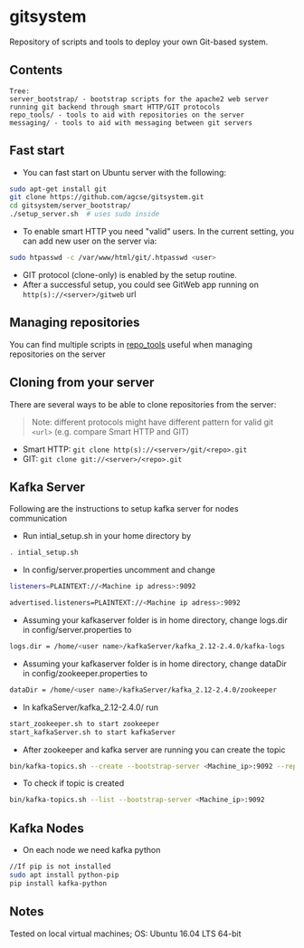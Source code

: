 # gitsystem

Repository of scripts and tools to deploy your own Git-based system.

## Contents

```
Tree:
server_bootstrap/ - bootstrap scripts for the apache2 web server running git backend through smart HTTP/GIT protocols
repo_tools/ - tools to aid with repositories on the server
messaging/ - tools to aid with messaging between git servers
```

## Fast start

* You can fast start on Ubuntu server with the following:
```sh
sudo apt-get install git
git clone https://github.com/agcse/gitsystem.git
cd gitsystem/server_bootstrap/
./setup_server.sh  # uses sudo inside
```
* To enable smart HTTP you need "valid" users. In the current setting, you can add new user on the server via:
```sh
sudo htpasswd -c /var/www/html/git/.htpasswd <user>
```
* GIT protocol (clone-only) is enabled by the setup routine.
* After a successful setup, you could see GitWeb app running on `http(s)://<server>/gitweb` url

## Managing repositories

You can find multiple scripts in [repo_tools](./repo_tools/) useful when managing repositories on the server

## Cloning from your server

There are several ways to be able to clone repositories from the server:
> Note: different protocols might have different pattern for valid git `<url>` (e.g. compare Smart HTTP and GIT)
* Smart HTTP: `git clone http(s)://<server>/git/<repo>.git`
* GIT: `git clone git://<server>/<repo>.git`

## Kafka Server
Following are the instructions to setup kafka server for nodes communication

* Run intial_setup.sh in your home directory by 
```sh
. intial_setup.sh
```
* In config/server.properties uncomment and change
```sh
listeners=PLAINTEXT://<Machine ip adress>:9092

advertised.listeners=PLAINTEXT://<Machine ip adress>:9092
```
* Assuming your kafkaserver folder is in home directory, change logs.dir in config/server.properties to
```sh
logs.dir = /home/<user name>/kafkaServer/kafka_2.12-2.4.0/kafka-logs
```
* Assuming your kafkaserver folder is in home directory, change dataDir in config/zookeeper.properties to
```sh
dataDir = /home/<user name>/kafkaServer/kafka_2.12-2.4.0/zookeeper
```
* In kafkaServer/kafka_2.12-2.4.0/ run 
```sh
start_zookeeper.sh to start zookeeper
start_kafkaServer.sh to start kafkaServer
```
* After zookeeper and kafka server are running you can create the topic
```sh
bin/kafka-topics.sh --create --bootstrap-server <Machine_ip>:9092 --replication-factor 1 --partitions 1 --topic <topic>
```
* To check if topic is created
```sh
bin/kafka-topics.sh --list --bootstrap-server <Machine_ip>:9092
```

## Kafka Nodes

* On each node we need kafka python 
```sh
//If pip is not installed
sudo apt install python-pip
pip install kafka-python
```

## Notes

Tested on local virtual machines; OS: Ubuntu 16.04 LTS 64-bit
